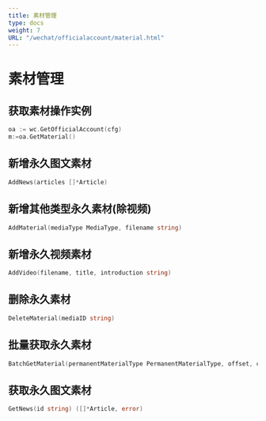 ```yaml
---
title: 素材管理
type: docs
weight: 7
URL: "/wechat/officialaccount/material.html"
---
```

# 素材管理

## 获取素材操作实例

```go
oa := wc.GetOfficialAccount(cfg)
m:=oa.GetMaterial()
```

## 新增永久图文素材

```go
AddNews(articles []*Article)
```

## 新增其他类型永久素材(除视频)

```go
AddMaterial(mediaType MediaType, filename string)
```

## 新增永久视频素材
```go
AddVideo(filename, title, introduction string)
```

## 删除永久素材
```go
DeleteMaterial(mediaID string)
```

## 批量获取永久素材
```go
BatchGetMaterial(permanentMaterialType PermanentMaterialType, offset, count int64) 
```

## 获取永久图文素材
```go
GetNews(id string) ([]*Article, error) 
```